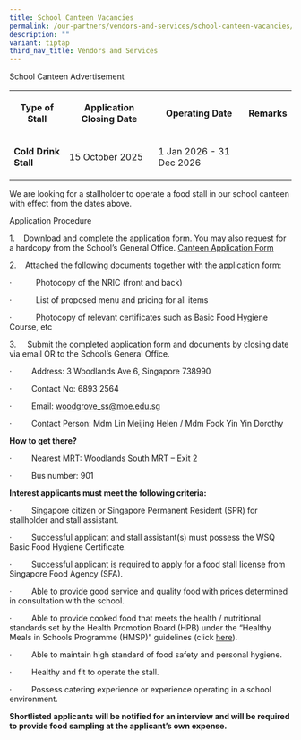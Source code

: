 ```yaml
---
title: School Canteen Vacancies
permalink: /our-partners/vendors-and-services/school-canteen-vacancies/
description: ""
variant: tiptap
third_nav_title: Vendors and Services
---
```

<p>School Canteen Advertisement</p>
<table style="minWidth: 100px">
<colgroup>
<col>
<col>
<col>
<col>
</colgroup>
<tbody>
<tr>
<th rowspan="1" colspan="1">
<p>Type of Stall</p>
</th>
<th rowspan="1" colspan="1">
<p>Application Closing Date</p>
</th>
<th rowspan="1" colspan="1">
<p>Operating Date</p>
</th>
<th rowspan="1" colspan="1">
<p>Remarks</p>
</th>
</tr>
<tr>
<td rowspan="1" colspan="1">
<p><strong>Cold Drink Stall</strong>
</p>
</td>
<td rowspan="1" colspan="1">
<p>15 October 2025</p>
</td>
<td rowspan="1" colspan="1">
<p>1 Jan 2026 - 31 Dec 2026</p>
</td>
<td rowspan="1" colspan="1">
<p></p>
</td>
</tr>
</tbody>
</table>
<p>We are looking for a stallholder to operate a food stall in our school
canteen with effect from the dates above.</p>
<p>Application Procedure</p>
<p>1.&nbsp;&nbsp;&nbsp; Download and complete the application form. You may
also request for a hardcopy from the School’s General Office. <a href="/files/APPLICATION_FOR_CANTEEN_STALL.pdf" rel="noopener nofollow" target="_blank">Canteen Application Form</a>
</p>
<p>2.&nbsp;&nbsp;&nbsp; Attached the following documents together with the
application form:</p>
<p>·&nbsp;&nbsp;&nbsp;&nbsp;&nbsp;&nbsp;&nbsp;&nbsp;&nbsp;&nbsp; Photocopy
of the NRIC (front and back)</p>
<p>·&nbsp;&nbsp;&nbsp;&nbsp;&nbsp;&nbsp;&nbsp;&nbsp;&nbsp;&nbsp; List of
proposed menu and pricing for all items</p>
<p>·&nbsp;&nbsp;&nbsp;&nbsp;&nbsp;&nbsp;&nbsp;&nbsp;&nbsp;&nbsp; Photocopy
of relevant certificates such as Basic Food Hygiene Course, etc</p>
<p>3.&nbsp;&nbsp;&nbsp;&nbsp; Submit the completed application form and documents
by closing date via email OR to the School’s General Office.</p>
<p>·&nbsp;&nbsp;&nbsp;&nbsp;&nbsp;&nbsp;&nbsp;&nbsp; Address: 3 Woodlands
Ave 6, Singapore 738990</p>
<p>·&nbsp;&nbsp;&nbsp;&nbsp;&nbsp;&nbsp;&nbsp;&nbsp; Contact No: 6893 2564</p>
<p>·&nbsp;&nbsp;&nbsp;&nbsp;&nbsp;&nbsp;&nbsp;&nbsp; Email: <a href="mailto:woodgrove_ss@moe.edu.sg" rel="noopener noreferrer nofollow" target="_blank">woodgrove_ss@moe.edu.sg</a>
</p>
<p>·&nbsp;&nbsp;&nbsp;&nbsp;&nbsp;&nbsp;&nbsp;&nbsp; Contact Person: Mdm
Lin Meijing Helen / Mdm Fook Yin Yin Dorothy</p>
<p><strong>How to get there?</strong>
</p>
<p>·&nbsp;&nbsp;&nbsp;&nbsp;&nbsp;&nbsp;&nbsp;&nbsp; Nearest MRT: Woodlands
South MRT – Exit 2</p>
<p>·&nbsp;&nbsp;&nbsp;&nbsp;&nbsp;&nbsp;&nbsp;&nbsp; Bus number: 901</p>
<p><strong>Interest applicants must meet the following criteria:</strong>
</p>
<p>·&nbsp;&nbsp;&nbsp;&nbsp;&nbsp;&nbsp;&nbsp;&nbsp; Singapore citizen or
Singapore Permanent Resident (SPR) for stallholder and stall assistant.</p>
<p>·&nbsp;&nbsp;&nbsp;&nbsp;&nbsp;&nbsp;&nbsp;&nbsp; Successful applicant
and stall assistant(s) must possess the WSQ Basic Food Hygiene Certificate.</p>
<p>·&nbsp;&nbsp;&nbsp;&nbsp;&nbsp;&nbsp;&nbsp;&nbsp; Successful applicant
is required to apply for a food stall license from Singapore Food Agency
(SFA).</p>
<p>·&nbsp;&nbsp;&nbsp;&nbsp;&nbsp;&nbsp;&nbsp;&nbsp; Able to provide good
service and quality food with prices determined in consultation with the
school.</p>
<p>·&nbsp;&nbsp;&nbsp;&nbsp;&nbsp;&nbsp;&nbsp;&nbsp; Able to provide cooked
food that meets the health / nutritional standards set by the Health Promotion
Board (HPB) under the “Healthy Meals in Schools Programme (HMSP)” guidelines
(click&nbsp;<a href="https://www.hpb.gov.sg/schools/school-programmes/healthy-meals-in-schools-programme" rel="noopener noreferrer nofollow" target="_blank">here</a>).</p>
<p>·&nbsp;&nbsp;&nbsp;&nbsp;&nbsp;&nbsp;&nbsp;&nbsp; Able to maintain high
standard of food safety and personal hygiene.</p>
<p>·&nbsp;&nbsp;&nbsp;&nbsp;&nbsp;&nbsp;&nbsp;&nbsp; Healthy and fit to operate
the stall.</p>
<p>·&nbsp;&nbsp;&nbsp;&nbsp;&nbsp;&nbsp;&nbsp;&nbsp; Possess catering experience
or experience operating in a school environment.</p>
<p><strong>Shortlisted applicants will be notified for an interview and will be required to provide food sampling at the applicant’s own expense.</strong>
</p>